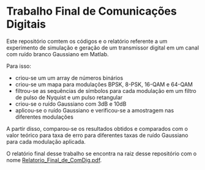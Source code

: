 # Trabalho Final de Comunicações Digitais

Este repositório comtem os códigos e o relatório referente a um experimento de simulação e geração de um transmissor digital em um canal com ruído branco Gaussiano em Matlab.

Para isso:

- criou-se um um array de números binários
- criou-se um mapa para modulações BPSK, 8-PSK, 16-QAM e 64-QAM
- filtrou-se as sequências de símbolos para cada modulação em um filtro de pulso de Nyquist e um pulso retangular
- criou-se o ruído Gaussiano com 3dB e 10dB
- aplicou-se o ruído Gaussiano e verificou-se a amostragem nas diferentes modulações

A partir disso, comparou-se os resultados obtidos e comparados com o valor teórico para taxa de erro para diferentes taxas de ruído Gaussiano para cada modulação aplicada.

O relatório final desse trabalho se encontra na raiz desse repositório com o nome [Relatorio_Final_de_ComDig.pdf](Relatorio_Final_de_ComDig.pdf).
